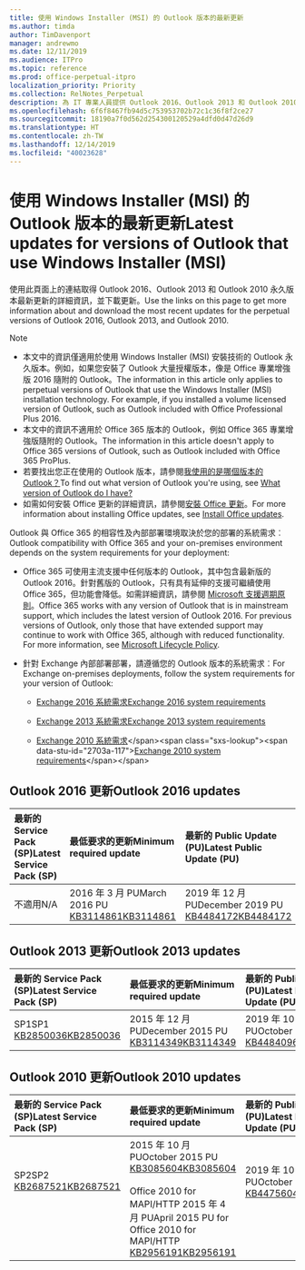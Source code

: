 ```yaml
---
title: 使用 Windows Installer (MSI) 的 Outlook 版本的最新更新
ms.author: timda
author: TimDavenport
manager: andrewmo
ms.date: 12/11/2019
ms.audience: ITPro
ms.topic: reference
ms.prod: office-perpetual-itpro
localization_priority: Priority
ms.collection: RelNotes_Perpetual
description: 為 IT 專業人員提供 Outlook 2016、Outlook 2013 和 Outlook 2010 永久版本的最新更新資訊連結
ms.openlocfilehash: 6f6f8467fb94d5c753953702b72c1c36f8f2ce27
ms.sourcegitcommit: 18190a7f0d562d254300120529a4dfd0d47d26d9
ms.translationtype: HT
ms.contentlocale: zh-TW
ms.lasthandoff: 12/14/2019
ms.locfileid: "40023628"
---
```

# <a name="latest-updates-for-versions-of-outlook-that-use-windows-installer-msi"></a><span data-ttu-id="2703a-103">使用 Windows Installer (MSI) 的 Outlook 版本的最新更新</span><span class="sxs-lookup"><span data-stu-id="2703a-103">Latest updates for versions of Outlook that use Windows Installer (MSI)</span></span>

<span data-ttu-id="2703a-104">使用此頁面上的連結取得 Outlook 2016、Outlook 2013 和 Outlook 2010 永久版本最新更新的詳細資訊，並下載更新。</span><span class="sxs-lookup"><span data-stu-id="2703a-104">Use the links on this page to get more information about and download the most recent updates for the perpetual versions of Outlook 2016, Outlook 2013, and Outlook 2010.</span></span>
  
> [!NOTE]
> - <span data-ttu-id="2703a-p101">本文中的資訊僅適用於使用 Windows Installer (MSI) 安裝技術的 Outlook 永久版本。例如，如果您安裝了 Outlook 大量授權版本，像是 Office 專業增強版 2016 隨附的 Outlook。</span><span class="sxs-lookup"><span data-stu-id="2703a-p101">The information in this article only applies to perpetual versions of Outlook that use the Windows Installer (MSI) installation technology. For example, if you installed a volume licensed version of Outlook, such as Outlook included with Office Professional Plus 2016.</span></span>
> - <span data-ttu-id="2703a-107">本文中的資訊不適用於 Office 365 版本的 Outlook，例如 Office 365 專業增強版隨附的 Outlook。</span><span class="sxs-lookup"><span data-stu-id="2703a-107">The information in this article doesn't apply to Office 365 versions of Outlook, such as Outlook included with Office 365 ProPlus.</span></span>
> - <span data-ttu-id="2703a-108">若要找出您正在使用的 Outlook 版本，請參閱[我使用的是哪個版本的 Outlook？](https://support.office.com/article/b3a9568c-edb5-42b9-9825-d48d82b2257c)</span><span class="sxs-lookup"><span data-stu-id="2703a-108">To find out what version of Outlook you're using, see [What version of Outlook do I have?](https://support.office.com/article/b3a9568c-edb5-42b9-9825-d48d82b2257c)</span></span>
> - <span data-ttu-id="2703a-109">如需如何安裝 Office 更新的詳細資訊，請參閱[安裝 Office 更新](https://support.office.com/article/2ab296f3-7f03-43a2-8e50-46de917611c5)。</span><span class="sxs-lookup"><span data-stu-id="2703a-109">For more information about installing Office updates, see [Install Office updates](https://support.office.com/article/2ab296f3-7f03-43a2-8e50-46de917611c5).</span></span> 
  
<span data-ttu-id="2703a-110">Outlook 與 Office 365 的相容性及內部部署環境取決於您的部署的系統需求︰</span><span class="sxs-lookup"><span data-stu-id="2703a-110">Outlook compatibility with Office 365 and your on-premises environment depends on the system requirements for your deployment:</span></span>
  
- <span data-ttu-id="2703a-p102">Office 365 可使用主流支援中任何版本的 Outlook，其中包含最新版的 Outlook 2016。針對舊版的 Outlook，只有具有延伸的支援可繼續使用 Office 365，但功能會降低。如需詳細資訊，請參閱 [Microsoft 支援週期原則](https://support.microsoft.com/lifecycle)。</span><span class="sxs-lookup"><span data-stu-id="2703a-p102">Office 365 works with any version of Outlook that is in mainstream support, which includes the latest version of Outlook 2016. For previous versions of Outlook, only those that have extended support may continue to work with Office 365, although with reduced functionality. For more information, see [Microsoft Lifecycle Policy](https://support.microsoft.com/lifecycle).</span></span>
    
- <span data-ttu-id="2703a-114">針對 Exchange 內部部署部署，請遵循您的 Outlook 版本的系統需求︰</span><span class="sxs-lookup"><span data-stu-id="2703a-114">For Exchange on-premises deployments, follow the system requirements for your version of Outlook:</span></span>
    
  - [<span data-ttu-id="2703a-115">Exchange 2016 系統需求</span><span class="sxs-lookup"><span data-stu-id="2703a-115">Exchange 2016 system requirements</span></span>](https://docs.microsoft.com/Exchange/plan-and-deploy/system-requirements)
    
  - [<span data-ttu-id="2703a-116">Exchange 2013 系統需求</span><span class="sxs-lookup"><span data-stu-id="2703a-116">Exchange 2013 system requirements</span></span>](https://docs.microsoft.com/exchange/exchange-2013-system-requirements-exchange-2013-help)
    
  - <span data-ttu-id="2703a-117">[Exchange 2010 系統需求](https://docs.microsoft.com/previous-versions/office/exchange-server-2010/aa996719(v=exchg.141))</span><span class="sxs-lookup"><span data-stu-id="2703a-117">[Exchange 2010 system requirements](https://docs.microsoft.com/previous-versions/office/exchange-server-2010/aa996719(v=exchg.141))</span></span>

   
## <a name="outlook-2016-updates"></a><span data-ttu-id="2703a-118">Outlook 2016 更新</span><span class="sxs-lookup"><span data-stu-id="2703a-118">Outlook 2016 updates</span></span>

|<span data-ttu-id="2703a-119">**最新的 Service Pack (SP)**</span><span class="sxs-lookup"><span data-stu-id="2703a-119">**Latest Service Pack (SP)**</span></span>|<span data-ttu-id="2703a-120">**最低要求的更新**</span><span class="sxs-lookup"><span data-stu-id="2703a-120">**Minimum required update**</span></span>|<span data-ttu-id="2703a-121">**最新的 Public Update (PU)**</span><span class="sxs-lookup"><span data-stu-id="2703a-121">**Latest Public Update (PU)**</span></span>|
|:-----|:-----|:-----|
|<span data-ttu-id="2703a-122">不適用</span><span class="sxs-lookup"><span data-stu-id="2703a-122">N/A</span></span>  <br/> |<span data-ttu-id="2703a-123">2016 年 3 月 PU</span><span class="sxs-lookup"><span data-stu-id="2703a-123">March 2016 PU</span></span> <br/>[<span data-ttu-id="2703a-124">KB3114861</span><span class="sxs-lookup"><span data-stu-id="2703a-124">KB3114861</span></span>](https://support.microsoft.com/help/3114861) <br/> |<span data-ttu-id="2703a-125">2019 年 12 月 PU</span><span class="sxs-lookup"><span data-stu-id="2703a-125">December 2019 PU</span></span> <br/>[<span data-ttu-id="2703a-126">KB4484172</span><span class="sxs-lookup"><span data-stu-id="2703a-126">KB4484172</span></span>](https://support.microsoft.com/help/4484172) 

## <a name="outlook-2013-updates"></a><span data-ttu-id="2703a-127">Outlook 2013 更新</span><span class="sxs-lookup"><span data-stu-id="2703a-127">Outlook 2013 updates</span></span>

|<span data-ttu-id="2703a-128">**最新的 Service Pack (SP)**</span><span class="sxs-lookup"><span data-stu-id="2703a-128">**Latest Service Pack (SP)**</span></span>|<span data-ttu-id="2703a-129">**最低要求的更新**</span><span class="sxs-lookup"><span data-stu-id="2703a-129">**Minimum required update**</span></span>|<span data-ttu-id="2703a-130">**最新的 Public Update (PU)**</span><span class="sxs-lookup"><span data-stu-id="2703a-130">**Latest Public Update (PU)**</span></span>|
|:-----|:-----|:-----|
|<span data-ttu-id="2703a-131">SP1</span><span class="sxs-lookup"><span data-stu-id="2703a-131">SP1</span></span>  <br/>[<span data-ttu-id="2703a-132">KB2850036</span><span class="sxs-lookup"><span data-stu-id="2703a-132">KB2850036</span></span>](https://go.microsoft.com/fwlink/p/?LinkId=512538) <br/> |<span data-ttu-id="2703a-133">2015 年 12 月 PU</span><span class="sxs-lookup"><span data-stu-id="2703a-133">December 2015 PU</span></span> <br/>[<span data-ttu-id="2703a-134">KB3114349</span><span class="sxs-lookup"><span data-stu-id="2703a-134">KB3114349</span></span>](https://support.microsoft.com/kb/3114349) <br/> |<span data-ttu-id="2703a-135">2019 年 10 月 PU</span><span class="sxs-lookup"><span data-stu-id="2703a-135">October 2019 PU</span></span> <br/>[<span data-ttu-id="2703a-136">KB4484096</span><span class="sxs-lookup"><span data-stu-id="2703a-136">KB4484096</span></span>](https://support.microsoft.com/help/4484096)  |
   
## <a name="outlook-2010-updates"></a><span data-ttu-id="2703a-137">Outlook 2010 更新</span><span class="sxs-lookup"><span data-stu-id="2703a-137">Outlook 2010 updates</span></span>

|<span data-ttu-id="2703a-138">**最新的 Service Pack (SP)**</span><span class="sxs-lookup"><span data-stu-id="2703a-138">**Latest Service Pack (SP)**</span></span>|<span data-ttu-id="2703a-139">**最低要求的更新**</span><span class="sxs-lookup"><span data-stu-id="2703a-139">**Minimum required update**</span></span>|<span data-ttu-id="2703a-140">**最新的 Public Update (PU)**</span><span class="sxs-lookup"><span data-stu-id="2703a-140">**Latest Public Update (PU)**</span></span>|
|:-----|:-----|:-----|
|<span data-ttu-id="2703a-141">SP2</span><span class="sxs-lookup"><span data-stu-id="2703a-141">SP2</span></span> <br/>[<span data-ttu-id="2703a-142">KB2687521</span><span class="sxs-lookup"><span data-stu-id="2703a-142">KB2687521</span></span>](https://go.microsoft.com/fwlink/p/?LinkId=512542) <br><br><br><br/> |<span data-ttu-id="2703a-143">2015 年 10 月 PU</span><span class="sxs-lookup"><span data-stu-id="2703a-143">October 2015 PU</span></span> <br/> [<span data-ttu-id="2703a-144">KB3085604</span><span class="sxs-lookup"><span data-stu-id="2703a-144">KB3085604</span></span>](https://support.microsoft.com/kb/3085604) <br/><br/>  <span data-ttu-id="2703a-145">Office 2010 for MAPI/HTTP 2015 年 4 月 PU</span><span class="sxs-lookup"><span data-stu-id="2703a-145">April 2015 PU for Office 2010 for MAPI/HTTP</span></span> <br/> [<span data-ttu-id="2703a-146">KB2956191</span><span class="sxs-lookup"><span data-stu-id="2703a-146">KB2956191</span></span>](https://support.microsoft.com/help/2956191/april-14-2015-update-for-office-2010-kb2956191) <br/> |<span data-ttu-id="2703a-147">2019 年 10 月 PU</span><span class="sxs-lookup"><span data-stu-id="2703a-147">October 2019 PU</span></span> <br/>[<span data-ttu-id="2703a-148">KB4475604</span><span class="sxs-lookup"><span data-stu-id="2703a-148">KB4475604</span></span>](https://support.microsoft.com/help/4475604) <br><br><br><br/>|
   


